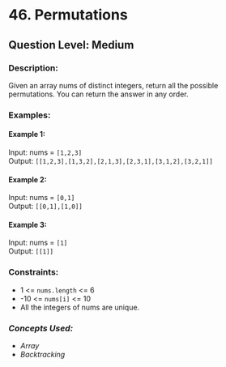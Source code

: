 # 46. Permutations
## Question Level: Medium
### Description:
Given an array nums of distinct integers, return all the possible permutations. You can return the answer in any order.

### Examples:
#### Example 1:

Input: nums = `[1,2,3]`<br>
Output: `[[1,2,3],[1,3,2],[2,1,3],[2,3,1],[3,1,2],[3,2,1]]`<br>
#### Example 2:

Input: nums = `[0,1]`<br>
Output: `[[0,1],[1,0]]`<br>
#### Example 3:

Input: nums = `[1]`<br>
Output: `[[1]]`<br>

### Constraints:

- 1 <= `nums.length` <= 6
- -10 <= `nums[i]` <= 10
- All the integers of nums are unique.

### <i>Concepts Used:
- Array
- Backtracking </i>